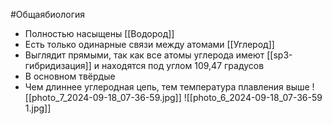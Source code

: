 #Общаябиология 
- Полностью насыщены [[Водород]] 
- Есть только одинарные связи между атомами [[Углерод]]
- Выглядит прямыми, так как все атомы углерода имеют [[sp3-гибридизация]] и находятся под углом 109,47 градусов
- В основном твёрдые
- Чем длиннее углеродная цепь, тем температура плавления выше
![[photo_7_2024-09-18_07-36-59.jpg]]
![[photo_6_2024-09-18_07-36-59 1.jpg]]